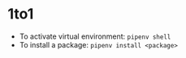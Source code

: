 # 1to1

- To activate virtual environment: `pipenv shell`
- To install a package: `pipenv install <package>`
